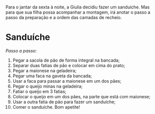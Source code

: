 Para o jantar da sexta à noite, a Giulia decidiu fazer um sanduíche. Mas para que sua filha possa acompanhar a montagem, irá anotar o passo a passo da preparação e a ordem das camadas de recheio.

# Sanduíche

*Passo a passo:*

1. Pegar a sacola de pão de forma integral na bancada; 
1. Separar duas fatias de pão e colocar em cima do prato; 
1. Pegar a maionese na geladeira; 
1. Pegar uma faca na gaveta da bancada; 
1. Usar a faca para passar a maionese em um dos pães; 
1. Pegar o queijo minas na geladeira; 
1. Fatiar o queijo em 3 fatias; 
1. Colocar o queijo em um dos pães, na parte que está com maionese; 
1. Usar a outra fatia de pão para fazer um sanduíche; 
1. Comer o sanduíche. Bom apetite! 